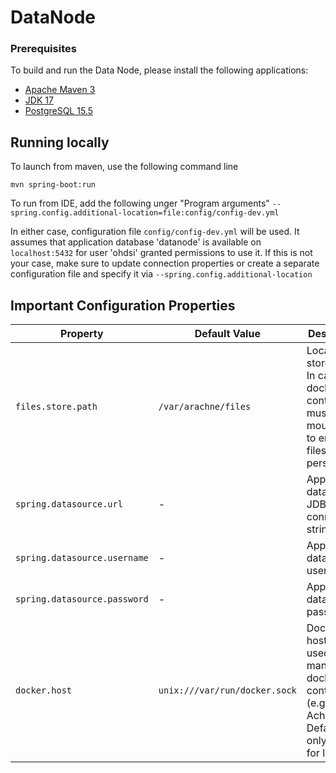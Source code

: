 # DataNode

### Prerequisites
To build and run the Data Node, please install the following applications:

- [Apache Maven 3](https://maven.apache.org/download.cgi)
- [JDK 17](https://www.oracle.com/java/technologies/javase/jdk17-archive-downloads.html)
- [PostgreSQL 15.5](https://www.postgresql.org/download/)

## Running locally

To launch from maven, use the following command line 
```
mvn spring-boot:run
```

To run from IDE, add the following unger "Program arguments"
`--spring.config.additional-location=file:config/config-dev.yml`

In either case, configuration file `config/config-dev.yml` will be used. 
It assumes that application database 'datanode' is available on `localhost:5432` for user 'ohdsi' granted permissions to use it.
If this is not your case, make sure to update connection properties or create a separate configuration file and specify it
via `--spring.config.additional-location`

## Important Configuration Properties

| Property                     | Default Value                 | Descrition                                                                                            |
|------------------------------|-------------------------------|-------------------------------------------------------------------------------------------------------|
| `files.store.path`           | `/var/arachne/files`          | Location to store files. In case of docker container, must be mounted to ensure files are persisted   |
| `spring.datasource.url`      | -                             | Application database JDBC connection string                                                           |
| `spring.datasource.username` | -                             | Application database username                                                                         |
| `spring.datasource.password` | -                             | Application database password                                                                         |
| `docker.host`                | `unix:///var/run/docker.sock` | Docker host url, used to manipulate docker containers (e.g. Achilles). Default is only good for local |
